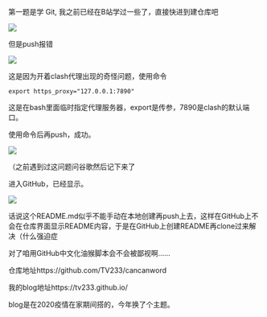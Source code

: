 第一题是学 Git, 我之前已经在B站学过一些了，直接快进到建仓库吧

![](https://tva3.sinaimg.cn/large/ed250619ly8h5wpuvgpcbj21h90rggs6.jpg)

但是push报错

![](https://tva4.sinaimg.cn/large/ed250619ly8h5wqhlmwkxj20pc0epq60.jpg)

这是因为开着clash代理出现的奇怪问题，使用命令

`export https_proxy="127.0.0.1:7890"`

这是在bash里面临时指定代理服务器，export是传参，7890是clash的默认端口。

使用命令后再push，成功。

![](https://tva4.sinaimg.cn/large/ed250619ly8h5wqicsx7tj20pc0epae6.jpg)

（之前遇到过这问题问谷歌然后记下来了

进入GitHub，已经显示。

![](https://tva2.sinaimg.cn/large/ed250619ly8h5wqjdwbsnj21c70nf76s.jpg)

话说这个README.md似乎不能手动在本地创建再push上去，这样在GitHub上不会在仓库界面显示README内容，于是在GitHub上创建README再clone过来解决（什么强迫症

对了咱用GitHub中文化油猴脚本会不会被鄙视啊……





仓库地址https://github.com/TV233/cancanword

我的blog地址https://tv233.github.io/

blog是在2020疫情在家期间搭的，今年换了个主题。